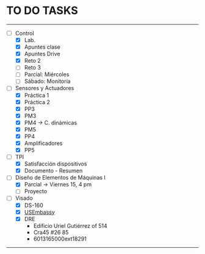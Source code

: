 # TO DO TASKS 


---

- [ ] Control
	- [x] Lab.
	- [x] Apuntes clase
	- [x] Apuntes Drive
	- [x] Reto 2
	- [ ] Reto 3
	- [ ] Parcial: Miércoles
	- [ ] Sábado: Monitoría
- [ ] Sensores y Actuadores
	- [x] Práctica 1
	- [x] Práctica 2
	- [x] PP3
	- [x] PM3
	- [x] PM4 -> C. dinámicas
	- [x] PM5
	- [x] PP4
	- [x] Amplificadores
	- [x] PP5
- [ ] TPI
	- [x] Satisfacción dispositivos
	- [x] Documento - Resumen
- [ ] Diseño de Elementos de Máquinas I
	- [x] Parcial -> Viernes $15$, $4$ pm
	- [ ] Proyecto

 - [ ] Visado
	 - [x] DS-160
	 - [x] [USEmbassy](https://www.usembassy.gov/)
	 - [x] DRE
		 - Edificio Uriel Gutiérrez of 514
		 - Cra45 #26 85
		 - 6013165000ext18291

---











